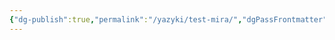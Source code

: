 ```yaml
---
{"dg-publish":true,"permalink":"/yazyki/test-mira/","dgPassFrontmatter":true}
---
```


<style> .container {font-family: sans-serif; text-align: center;} .button-wrapper button {z-index: 1;height: 40px; width: 100px; margin: 10px;padding: 5px;} .excalidraw .App-menu_top .buttonList { display: flex;} .excalidraw-wrapper { height: 800px; margin: 50px; position: relative;} :root[dir="ltr"] .excalidraw .layer-ui__wrapper .zen-mode-transition.App-menu_bottom--transition-left {transform: none;} </style><script src="https://cdn.jsdelivr.net/npm/react@17/umd/react.production.min.js"></script><script src="https://cdn.jsdelivr.net/npm/react-dom@17/umd/react-dom.production.min.js"></script><script type="text/javascript" src="https://cdn.jsdelivr.net/npm/@excalidraw/excalidraw@0/dist/excalidraw.production.min.js"></script><div id="Тест_мираexcalidraw.md1"></div><script>(function(){const InitialData={"type":"excalidraw","version":2,"source":"https://github.com/zsviczian/obsidian-excalidraw-plugin/releases/tag/2.14.0","elements":[{"id":"VlrB1b7t","type":"image","x":-363.4395594496655,"y":-109.29094259440464,"width":500,"height":353.5577504535376,"angle":0,"strokeColor":"transparent","backgroundColor":"transparent","fillStyle":"hachure","strokeWidth":1,"strokeStyle":"solid","roughness":1,"opacity":100,"roundness":null,"seed":65622,"version":95,"versionNonce":879610770,"updated":1753488550486,"isDeleted":false,"groupIds":[],"boundElements":[],"link":null,"locked":false,"fileId":"9de447e00fd0fdcea924a16def04874fce8c4f6b","scale":[1,1],"index":"a0","frameId":null,"status":"pending","crop":null},{"id":"agRs7kbA","type":"diamond","x":-161.05113153078773,"y":138.81877243435505,"width":2.4749246963443166,"height":2.715662454160878,"angle":0,"strokeColor":"#ffd43b","backgroundColor":"#ffec99","fillStyle":"solid","strokeWidth":0.5,"strokeStyle":"solid","roughness":1,"opacity":100,"groupIds":[],"frameId":null,"index":"a1","roundness":{"type":2},"seed":1850927890,"version":114,"versionNonce":1698158159,"isDeleted":false,"boundElements":[],"updated":1753488298716,"link":"https://dnd-dark-ages.vercel.app/lokaczii-geografiya-i-naselyayushhie-sushhestva/neveles/demoviktum/goroda/raltand-stolicza-demoviktuma/","locked":false}],"appState":{"theme":"light","viewBackgroundColor":"#ffffff","currentItemStrokeColor":"#ffd43b","currentItemBackgroundColor":"#ffec99","currentItemFillStyle":"solid","currentItemStrokeWidth":0.5,"currentItemStrokeStyle":"solid","currentItemRoughness":1,"currentItemOpacity":100,"currentItemFontFamily":5,"currentItemFontSize":20,"currentItemTextAlign":"left","currentItemStartArrowhead":null,"currentItemEndArrowhead":"arrow","currentItemArrowType":"round","scrollX":376.59745418650766,"scrollY":229.52810156544922,"zoom":{"value":1},"currentItemRoundness":"round","gridSize":20,"gridStep":5,"gridModeEnabled":false,"gridColor":{"Bold":"rgba(217, 217, 217, 0.5)","Regular":"rgba(230, 230, 230, 0.5)"},"currentStrokeOptions":null,"frameRendering":{"enabled":true,"clip":true,"name":true,"outline":true},"objectsSnapModeEnabled":false,"activeTool":{"type":"selection","customType":null,"locked":false,"fromSelection":false,"lastActiveTool":null}},"files":{}};InitialData.scrollToContent=true;App=()=>{const e=React.useRef(null),t=React.useRef(null),[n,i]=React.useState({width:void 0,height:void 0});return React.useEffect(()=>{i({width:t.current.getBoundingClientRect().width,height:t.current.getBoundingClientRect().height});const e=()=>{i({width:t.current.getBoundingClientRect().width,height:t.current.getBoundingClientRect().height})};return window.addEventListener("resize",e),()=>window.removeEventListener("resize",e)},[t]),React.createElement(React.Fragment,null,React.createElement("div",{className:"excalidraw-wrapper",ref:t},React.createElement(ExcalidrawLib.Excalidraw,{ref:e,width:n.width,height:n.height,initialData:InitialData,viewModeEnabled:!0,zenModeEnabled:!0,gridModeEnabled:!1})))},excalidrawWrapper=document.getElementById("Тест_мираexcalidraw.md1");ReactDOM.render(React.createElement(App),excalidrawWrapper);})();</script>